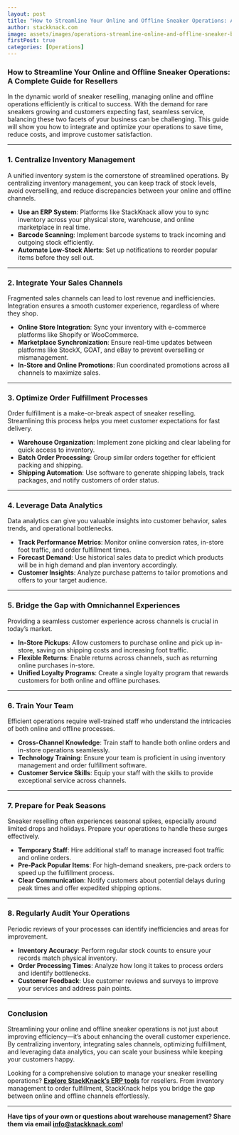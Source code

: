 ```yaml
---
layout: post
title: "How to Streamline Your Online and Offline Sneaker Operations: A Complete Guide for Resellers"
author: stackknack.com
image: assets/images/operations-streamline-online-and-offline-sneaker-business.jpeg
firstPost: true
categories: [Operations]
---
```


### How to Streamline Your Online and Offline Sneaker Operations: A Complete Guide for Resellers

In the dynamic world of sneaker reselling, managing online and offline operations efficiently is critical to success. With the demand for rare sneakers growing and customers expecting fast, seamless service, balancing these two facets of your business can be challenging. This guide will show you how to integrate and optimize your operations to save time, reduce costs, and improve customer satisfaction.

---

### **1. Centralize Inventory Management**
A unified inventory system is the cornerstone of streamlined operations. By centralizing inventory management, you can keep track of stock levels, avoid overselling, and reduce discrepancies between your online and offline channels.

- **Use an ERP System**: Platforms like StackKnack allow you to sync inventory across your physical store, warehouse, and online marketplace in real time.
- **Barcode Scanning**: Implement barcode systems to track incoming and outgoing stock efficiently.
- **Automate Low-Stock Alerts**: Set up notifications to reorder popular items before they sell out.

---

### **2. Integrate Your Sales Channels**
Fragmented sales channels can lead to lost revenue and inefficiencies. Integration ensures a smooth customer experience, regardless of where they shop.

- **Online Store Integration**: Sync your inventory with e-commerce platforms like Shopify or WooCommerce.
- **Marketplace Synchronization**: Ensure real-time updates between platforms like StockX, GOAT, and eBay to prevent overselling or mismanagement.
- **In-Store and Online Promotions**: Run coordinated promotions across all channels to maximize sales.

---

### **3. Optimize Order Fulfillment Processes**
Order fulfillment is a make-or-break aspect of sneaker reselling. Streamlining this process helps you meet customer expectations for fast delivery.

- **Warehouse Organization**: Implement zone picking and clear labeling for quick access to inventory.
- **Batch Order Processing**: Group similar orders together for efficient packing and shipping.
- **Shipping Automation**: Use software to generate shipping labels, track packages, and notify customers of order status.

---

### **4. Leverage Data Analytics**
Data analytics can give you valuable insights into customer behavior, sales trends, and operational bottlenecks.

- **Track Performance Metrics**: Monitor online conversion rates, in-store foot traffic, and order fulfillment times.
- **Forecast Demand**: Use historical sales data to predict which products will be in high demand and plan inventory accordingly.
- **Customer Insights**: Analyze purchase patterns to tailor promotions and offers to your target audience.

---

### **5. Bridge the Gap with Omnichannel Experiences**
Providing a seamless customer experience across channels is crucial in today’s market.

- **In-Store Pickups**: Allow customers to purchase online and pick up in-store, saving on shipping costs and increasing foot traffic.
- **Flexible Returns**: Enable returns across channels, such as returning online purchases in-store.
- **Unified Loyalty Programs**: Create a single loyalty program that rewards customers for both online and offline purchases.

---

### **6. Train Your Team**
Efficient operations require well-trained staff who understand the intricacies of both online and offline processes.

- **Cross-Channel Knowledge**: Train staff to handle both online orders and in-store operations seamlessly.
- **Technology Training**: Ensure your team is proficient in using inventory management and order fulfillment software.
- **Customer Service Skills**: Equip your staff with the skills to provide exceptional service across channels.

---

### **7. Prepare for Peak Seasons**
Sneaker reselling often experiences seasonal spikes, especially around limited drops and holidays. Prepare your operations to handle these surges effectively.

- **Temporary Staff**: Hire additional staff to manage increased foot traffic and online orders.
- **Pre-Pack Popular Items**: For high-demand sneakers, pre-pack orders to speed up the fulfillment process.
- **Clear Communication**: Notify customers about potential delays during peak times and offer expedited shipping options.

---

### **8. Regularly Audit Your Operations**
Periodic reviews of your processes can identify inefficiencies and areas for improvement.

- **Inventory Accuracy**: Perform regular stock counts to ensure your records match physical inventory.
- **Order Processing Times**: Analyze how long it takes to process orders and identify bottlenecks.
- **Customer Feedback**: Use customer reviews and surveys to improve your services and address pain points.

---

### **Conclusion**
Streamlining your online and offline sneaker operations is not just about improving efficiency—it’s about enhancing the overall customer experience. By centralizing inventory, integrating sales channels, optimizing fulfillment, and leveraging data analytics, you can scale your business while keeping your customers happy.

Looking for a comprehensive solution to manage your sneaker reselling operations? **[Explore StackKnack’s ERP tools](https://stackknack.com)** for resellers. From inventory management to order fulfillment, StackKnack helps you bridge the gap between online and offline channels effortlessly.

---

**Have tips of your own or questions about warehouse management? Share them via email info@stackknack.com!**
